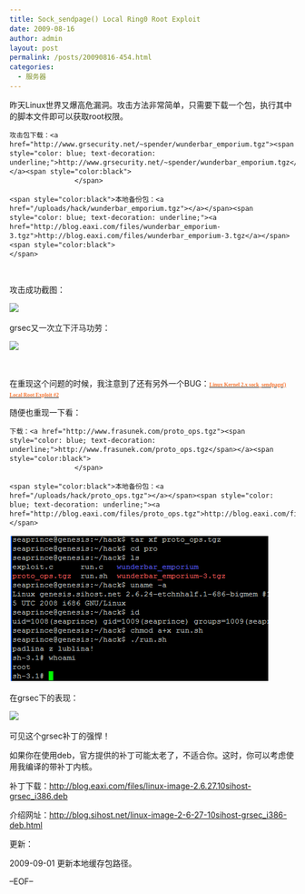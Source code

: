 ```yaml
---
title: Sock_sendpage() Local Ring0 Root Exploit
date: 2009-08-16
author: admin
layout: post
permalink: /posts/20090816-454.html
categories:
  - 服务器
---
```

昨天Linux世界又爆高危漏洞。攻击方法非常简单，只需要下载一个包，执行其中的脚本文件即可以获取root权限。

    攻击包下载：<a href="http://www.grsecurity.net/~spender/wunderbar_emporium.tgz"><span style="color: blue; text-decoration: underline;">http://www.grsecurity.net/~spender/wunderbar_emporium.tgz</span></a><span style="color:black">
    				</span>

    <span style="color:black">本地备份包：<a href="/uploads/hack/wunderbar_emporium.tgz"></a></span><span style="color: blue; text-decoration: underline;"><a href="http://blog.eaxi.com/files/wunderbar_emporium-3.tgz">http://blog.eaxi.com/files/wunderbar_emporium-3.tgz</a></span><span style="color:black">
    </span>

 

攻击成功截图：

![][1]

grsec又一次立下汗马功劳：

![][2]

 

在重现这个问题的时候，我注意到了还有另外一个BUG：<a href="http://www.milw0rm.com/exploits/9436" target="_blank"><span style="color:#f87431; font-family:Verdana; font-size:7pt"><strong>Linux Kernel 2.x sock_sendpage() Local Root Exploit #2</strong></span></a><span style="color:lime; font-family:Verdana; font-size:7pt"><strong><br /> </strong></span>

随便也重现一下看：

    下载：<a href="http://www.frasunek.com/proto_ops.tgz"><span style="color: blue; text-decoration: underline;">http://www.frasunek.com/proto_ops.tgz</span></a><span style="color:black">
    				</span>

    <span style="color:black">本地备份包：<a href="/uploads/hack/proto_ops.tgz"></a></span><span style="color: blue; text-decoration: underline;"><a href="http://blog.eaxi.com/files/proto_ops.tgz">http://blog.eaxi.com/files/proto_ops.tgz</a></span>

<pre><img src="/uploads/2009/08/081609_1356_Socksendpag3.png" alt="" /></pre>

在grsec下的表现：

![][3]

可见这个grsec补丁的强悍！

如果你在使用deb，官方提供的补丁可能太老了，不适合你。这时，你可以考虑使用我编译的带补丁内核。

补丁下载：<http://blog.eaxi.com/files/linux-image-2.6.27.10sihost-grsec_i386.deb>

介绍网址：<http://blog.sihost.net/linux-image-2-6-27-10sihost-grsec_i386-deb.html>

更新：

2009-09-01 更新本地缓存包路径。

&#8211;EOF&#8211;

 [1]: /uploads/2009/08/081609_1356_Socksendpag1.png
 [2]: /uploads/2009/08/081609_1356_Socksendpag2.png
 [3]: /uploads/2009/08/081609_1356_Socksendpag4.png